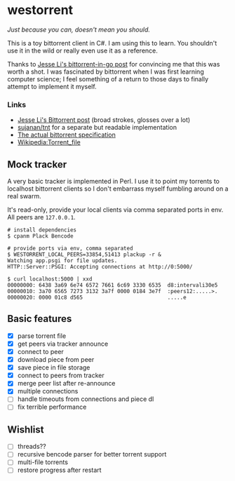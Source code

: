 # westorrent
_Just because you can, doesn't mean you should._

This is a toy bittorrent client in C#. I am using this to learn. You shouldn't
use it in the wild or really even use it as a reference.

Thanks to [Jesse Li's bittorrent-in-go post][1] for convincing me that this was
worth a shot. I was fascinated by bittorrent when I was first learning computer
science; I feel something of a return to those days to finally attempt to
implement it myself.

### Links
* [Jesse Li's Bittorrent post][1] (broad strokes, glosses over a lot)
* [sujanan/tnt][2] for a separate but readable implementation
* [The actual bittorrent specification][3]
* [Wikipedia:Torrent_file][4]

[1]:https://blog.jse.li/posts/torrent/
[2]:https://github.com/sujanan/tnt/
[3]:https://wiki.theory.org/BitTorrentSpecification
[4]:https://en.wikipedia.org/wiki/Torrent_file

## Mock tracker

A very basic tracker is implemented in Perl. I use it to point my torrents to
localhost bittorrent clients so I don't embarrass myself fumbling around on a
real swarm.

It's read-only, provide your local clients via comma separated ports in env.
All peers are `127.0.0.1`.

```
# install dependencies
$ cpanm Plack Bencode

# provide ports via env, comma separated
$ WESTORRENT_LOCAL_PEERS=33854,51413 plackup -r &
Watching app.psgi for file updates.
HTTP::Server::PSGI: Accepting connections at http://0:5000/

$ curl localhost:5000 | xxd
00000000: 6438 3a69 6e74 6572 7661 6c69 3330 6535  d8:intervali30e5
00000010: 3a70 6565 7273 3132 3a7f 0000 0184 3e7f  :peers12:.....>.
00000020: 0000 01c8 d565                           .....e
```

## Basic features
- [x] parse torrent file
- [x] get peers via tracker announce
- [x] connect to peer
- [x] download piece from peer
- [x] save piece in file storage
- [x] connect to peers from tracker
- [x] merge peer list after re-announce
- [x] multiple connections
- [ ] handle timeouts from connections and piece dl
- [ ] fix terrible performance

## Wishlist
- [ ] threads??
- [ ] recursive bencode parser for better torrent support
- [ ] multi-file torrents
- [ ] restore progress after restart
